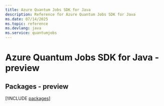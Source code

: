```yaml
---
title: Azure Quantum Jobs SDK for Java
description: Reference for Azure Quantum Jobs SDK for Java
ms.date: 07/14/2025
ms.topic: reference
ms.devlang: java
ms.service: quantumjobs
---
```

# Azure Quantum Jobs SDK for Java - preview
## Packages - preview
[!INCLUDE [packages](quantum-jobs-index.md)]